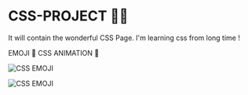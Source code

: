 # CSS-PROJECT 👨‍💻
It will contain the wonderful CSS Page. I'm learning css from long time !

EMOJI 🌻 CSS ANIMATION 🚀

![CSS EMOJI](https://i.imgur.com/21A9uKl.png)

![CSS EMOJI](https://i.imgur.com/ObqFtlC.png)

